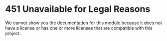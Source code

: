 # 451 Unavailable for Legal Reasons

We cannot show you the documentation for this module because it does not have a license or has one or more licenses that are compatible with this project.
